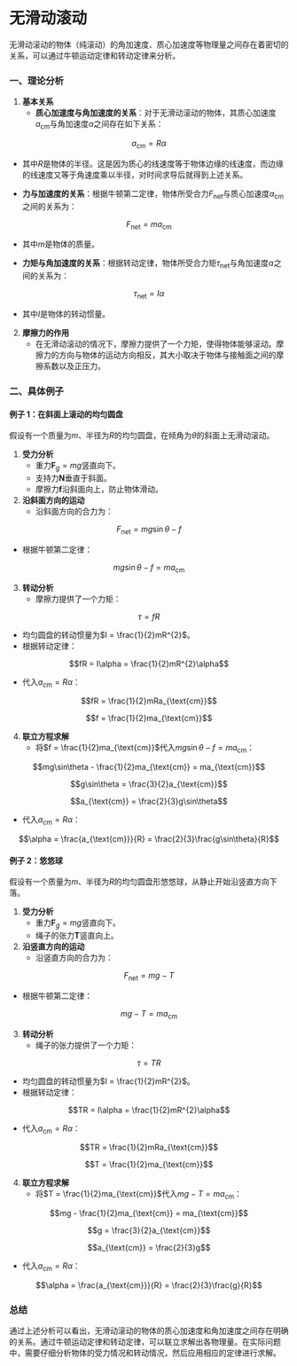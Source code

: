 # 无滑动滚动

无滑动滚动的物体（纯滚动）的角加速度、质心加速度等物理量之间存在着密切的关系，可以通过牛顿运动定律和转动定律来分析。

### 一、理论分析

1.  **基本关系**
    -   **质心加速度与角加速度的关系**：对于无滑动滚动的物体，其质心加速度$a_{\text{cm}}$与角加速度$\alpha$之间存在如下关系：

$$a_{\text{cm}} = R\alpha$$

-   其中$R$是物体的半径。这是因为质心的线速度等于物体边缘的线速度，而边缘的线速度又等于角速度乘以半径，对时间求导后就得到上述关系。

<!-- -->

-   **力与加速度的关系**：根据牛顿第二定律，物体所受合力$F_{\text{net}}$与质心加速度$a_{\text{cm}}$之间的关系为：

$$F_{\text{net}} = ma_{\text{cm}}$$

-   其中$m$是物体的质量。

<!-- -->

-   **力矩与角加速度的关系**：根据转动定律，物体所受合力矩$\tau_{\text{net}}$与角加速度$\alpha$之间的关系为：

$$\tau_{\text{net}} = I\alpha$$

-   其中$I$是物体的转动惯量。

2.  **摩擦力的作用**
    -   在无滑动滚动的情况下，摩擦力提供了一个力矩，使得物体能够滚动。摩擦力的方向与物体的运动方向相反，其大小取决于物体与接触面之间的摩擦系数以及正压力。

### 二、具体例子

#### 例子 1：在斜面上滚动的均匀圆盘

假设有一个质量为$m$、半径为$R$的均匀圆盘，在倾角为$\theta$的斜面上无滑动滚动。

1.  **受力分析**
    -   重力$\mathbf{F}_{g} = mg$竖直向下。
    -   支持力$\mathbf{N}$垂直于斜面。
    -   摩擦力$\mathbf{f}$沿斜面向上，防止物体滑动。
2.  **沿斜面方向的运动**
    -   沿斜面方向的合力为：

$$F_{\text{net}} = mg\sin\theta - f$$

-   根据牛顿第二定律：

$$mg\sin\theta - f = ma_{\text{cm}}$$

3.  **转动分析**
    -   摩擦力提供了一个力矩：

$$\tau = fR$$

-   均匀圆盘的转动惯量为$I = \frac{1}{2}mR^{2}$。
-   根据转动定律：

$$fR = I\alpha = \frac{1}{2}mR^{2}\alpha$$

-   代入$a_{\text{cm}} = R\alpha$：

$$fR = \frac{1}{2}mRa_{\text{cm}}$$

$$f = \frac{1}{2}ma_{\text{cm}}$$

4.  **联立方程求解**
    -   将$f = \frac{1}{2}ma_{\text{cm}}$代入$mg\sin\theta - f = ma_{\text{cm}}$：

$$mg\sin\theta - \frac{1}{2}ma_{\text{cm}} = ma_{\text{cm}}$$

$$g\sin\theta = \frac{3}{2}a_{\text{cm}}$$

$$a_{\text{cm}} = \frac{2}{3}g\sin\theta$$

-   代入$a_{\text{cm}} = R\alpha$：

$$\alpha = \frac{a_{\text{cm}}}{R} = \frac{2}{3}\frac{g\sin\theta}{R}$$

#### 例子 2：悠悠球

假设有一个质量为$m$、半径为$R$的均匀圆盘形悠悠球，从静止开始沿竖直方向下落。

1.  **受力分析**
    -   重力$\mathbf{F}_{g} = mg$竖直向下。
    -   绳子的张力$\mathbf{T}$竖直向上。
2.  **沿竖直方向的运动**
    -   沿竖直方向的合力为：

$$F_{\text{net}} = mg - T$$

-   根据牛顿第二定律：

$$mg - T = ma_{\text{cm}}$$

3.  **转动分析**
    -   绳子的张力提供了一个力矩：

$$\tau = TR$$

-   均匀圆盘的转动惯量为$I = \frac{1}{2}mR^{2}$。
-   根据转动定律：

$$TR = I\alpha = \frac{1}{2}mR^{2}\alpha$$

-   代入$a_{\text{cm}} = R\alpha$：

$$TR = \frac{1}{2}mRa_{\text{cm}}$$

$$T = \frac{1}{2}ma_{\text{cm}}$$

4.  **联立方程求解**
    -   将$T = \frac{1}{2}ma_{\text{cm}}$代入$mg - T = ma_{\text{cm}}$：

$$mg - \frac{1}{2}ma_{\text{cm}} = ma_{\text{cm}}$$

$$g = \frac{3}{2}a_{\text{cm}}$$

$$a_{\text{cm}} = \frac{2}{3}g$$

-   代入$a_{\text{cm}} = R\alpha$：

$$\alpha = \frac{a_{\text{cm}}}{R} = \frac{2}{3}\frac{g}{R}$$

### 总结

通过上述分析可以看出，无滑动滚动的物体的质心加速度和角加速度之间存在明确的关系。通过牛顿运动定律和转动定律，可以联立求解出各物理量。在实际问题中，需要仔细分析物体的受力情况和转动情况，然后应用相应的定律进行求解。
